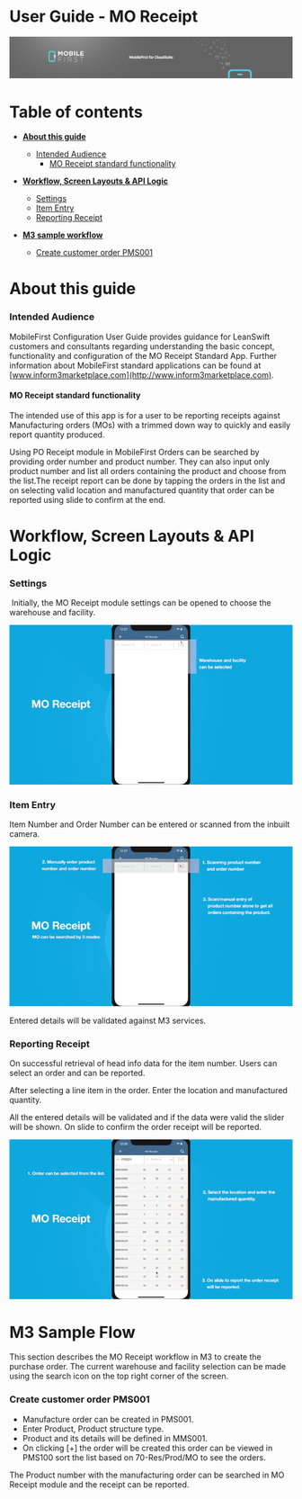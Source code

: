 # User Guide - MO Receipt

<img src="../../../images/banner-mobilefirst-cloudsuite.jpg" alt="banner" style="zoom:100%;" />



# Table of contents

- **[About this guide](#about-this-guide)**
  - [Intended Audience](#intended-audience)
    - [MO Receipt standard functionality](#std-func)
- **[Workflow, Screen Layouts & API Logic](#wrk)**
  
  - [Settings](#settings)
  - [Item Entry](#itno)
  - [Reporting Receipt](#submit-scr)
  
- **[M3 sample workflow](#m3sample)**

  - [Create customer order PMS001](#crt-pms)

  

# <a name="about-this-guide"></a>About this guide

### <a name="intended-audience"></a>Intended Audience

MobileFirst Configuration User Guide provides guidance for LeanSwift customers and consultants regarding understanding the basic concept, functionality and configuration of the MO Receipt Standard App. Further information about MobileFirst standard applications can be found at [www.inform3marketplace.com](http://www.inform3marketplace.com).

#### **<a name="std-func"></a>MO Receipt standard functionality**

The intended use of this app is for a user to be reporting receipts against Manufacturing orders (MOs) with a trimmed down way to quickly and easily report quantity produced.

Using PO Receipt module in MobileFirst Orders can be searched by providing order number and product number. They can also input only product number and list all orders containing the product and choose from the list.The receipt report can be done by tapping the orders in the list and on selecting valid location and manufactured quantity that order can be reported using slide to confirm at the end.



# **<a name="wrk"></a>Workflow, Screen Layouts & API Logic**

### <a name="settings"></a>Settings

​		Initially, the MO Receipt module settings can be opened to choose the warehouse and facility.

<img src="../images/MORE/1.gif" style="zoom:100%;" />



### <a name="itno"></a>Item Entry #

Item Number and Order Number can be entered or scanned from the inbuilt camera.

<img src="../images/MORE/2.gif" style="zoom:100%;" />

Entered details will be validated against M3 services.

### <a name="submit-scr"></a>Reporting Receipt

On successful retrieval of head info data for the item number. Users can select an order and can be reported.

After selecting a line item in the order. Enter the location and manufactured quantity.

All the entered details will be validated and if the data were valid the slider will be shown. On slide to confirm the order receipt will be reported.

<img src="../images/MORE/3.gif" style="zoom:100%;" />

# <a name="m3sample"></a>M3 Sample Flow

This section describes the MO Receipt workflow in M3 to create the purchase order. The current warehouse and facility selection can be made using the search icon on the top right corner of the screen.

### <a name="crt-pms"></a>Create customer order PMS001

- Manufacture order can be created in PMS001.
- Enter Product, Product structure type.
- Product and its details will be defined in MMS001.
- On clicking [+] the order will be created this order can be viewed in PMS100 sort the list based on 70-Res/Prod/MO to see the orders.

The Product number with the manufacturing order can be searched in MO Receipt module and the receipt can be reported.